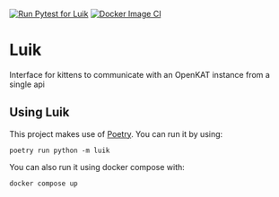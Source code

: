 [![Run Pytest for Luik](https://github.com/Cynalytics/luik/actions/workflows/run-pytest.yml/badge.svg)](https://github.com/Cynalytics/luik/actions/workflows/run-pytest.yml)
[![Docker Image CI](https://github.com/Cynalytics/luik/actions/workflows/docker-image.yml/badge.svg)](https://github.com/Cynalytics/luik/actions/workflows/docker-image.yml)
# Luik

Interface for kittens to communicate with an OpenKAT instance from a single api

## Using Luik

This project makes use of [Poetry](https://github.com/python-poetry/poetry). You can run it by using:

`poetry run python -m luik`

You can also run it using docker compose with:

`docker compose up`
